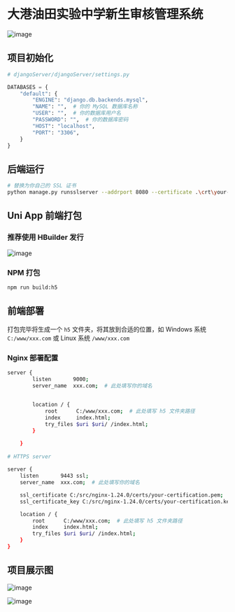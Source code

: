 # 大港油田实验中学新生审核管理系统

![image](https://github.com/JohnsonSii/DagangOilfield-ExperimentalHighSchool-Management/assets/67853082/a89873e8-60e4-49f1-a376-b2a063943b3f)

## 项目初始化

```python
# djangoServer/djangoServer/settings.py

DATABASES = {
    "default": {
        "ENGINE": "django.db.backends.mysql",
        "NAME": "",  # 你的 MySQL 数据库名称
        "USER": "",  # 你的数据库用户名
        "PASSWORD": "",  # 你的数据库密码
        "HOST": "localhost",
        "PORT": "3306",
    }
}
```

## 后端运行

````bash
# 替换为你自己的 SSL 证书
python manage.py runsslserver --addrport 8080 --certificate .\crt\your-certification.pem --key .\crt\your-certification.key
````

## Uni App 前端打包

### 推荐使用 HBuilder 发行

![image](https://github.com/JohnsonSii/DagangOilfield-ExperimentalHighSchool-Management/assets/67853082/d1b095fa-2fcf-4e9b-a8b4-4d4f323c04a4)

### NPM 打包

```bash
npm run build:h5
```

## 前端部署

打包完毕将生成一个 `h5` 文件夹，将其放到合适的位置，如 Windows 系统 `C:/www/xxx.com` 或 Linux 系统 `/www/xxx.com`

### Nginx 部署配置

```bash
server {
        listen       9000;
        server_name  xxx.com;  # 此处填写你的域名
        

        location / {
            root      C:/www/xxx.com;  # 此处填写 h5 文件夹路径
            index     index.html;
            try_files $uri $uri/ /index.html;
        }

    }
    
# HTTPS server
    
server {
    listen       9443 ssl;
    server_name  xxx.com;  # 此处填写你的域名

    ssl_certificate C:/src/nginx-1.24.0/certs/your-certification.pem;  # 此处填写你的证书路径
    ssl_certificate_key C:/src/nginx-1.24.0/certs/your-certification.key;  # 此处填写你的证书密钥路径

    location / {
        root      C:/www/xxx.com;  # 此处填写 h5 文件夹路径
        index     index.html;
        try_files $uri $uri/ /index.html;
    }
}
```



## 项目展示图

![image](https://github.com/JohnsonSii/DagangOilfield-ExperimentalHighSchool-Management/assets/67853082/dd31983d-837a-4881-99a5-9c17ddcc2e56)

![image](https://github.com/JohnsonSii/DagangOilfield-ExperimentalHighSchool-Management/assets/67853082/3741dfca-955c-4ace-bf81-908d2ee6ff9e)
